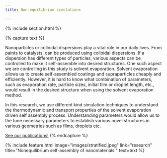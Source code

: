 ```yaml
---
title: Non-equilibrium simulations

---
```


{% include section.html %}
<!--  -->
{% capture text %}

<!-- Add text -->
Nanoparticles or colloidal dispersions play a vital role in our daily lives. From paints to catalysts, can be produced using colloidal dispersions. If a dispersion has different types of particles, various aspects can be controlled to make it self-assemble into desired structures. One such aspect we are controlling in this study is solvent evaporation. Solvent evaporation allows us to create self-assembled coatings and supraparticles cheaply and efficiently. However, it is hard to know what combination of parameters, such as evaporation rate, particle sizes, initial film or droplet length, etc., would result in the desired structure when using the solvent evaporation method.

In this research, we use different kind simulation techniques to understand the thermodynamic and transport properties of the solvent evaporation driven self assembly process. Understanding parameters would allow us to the tune necessary parameters to establish various novel structures in various geometries such as films, droplets etc. 

[See our publications!](../../publications/)
{% endcapture %}

{%
  include feature.html
  image="images/stratified.jpeg"
  link="research"
  title="Nonequilibrium self-assembly of nanomaterials "
  text=text
%}
<!--  -->